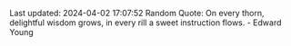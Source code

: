 Last updated: 2024-04-02 17:07:52
Random Quote: On every thorn, delightful wisdom grows, in every rill a sweet instruction flows. - Edward Young